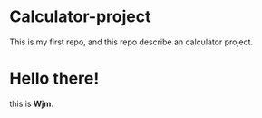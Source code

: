 # Calculator-project
This is my first repo, and this repo describe an calculator project.
<h1>Hello there!</h1>
<p>this is <b>Wjm</b>.</p>
